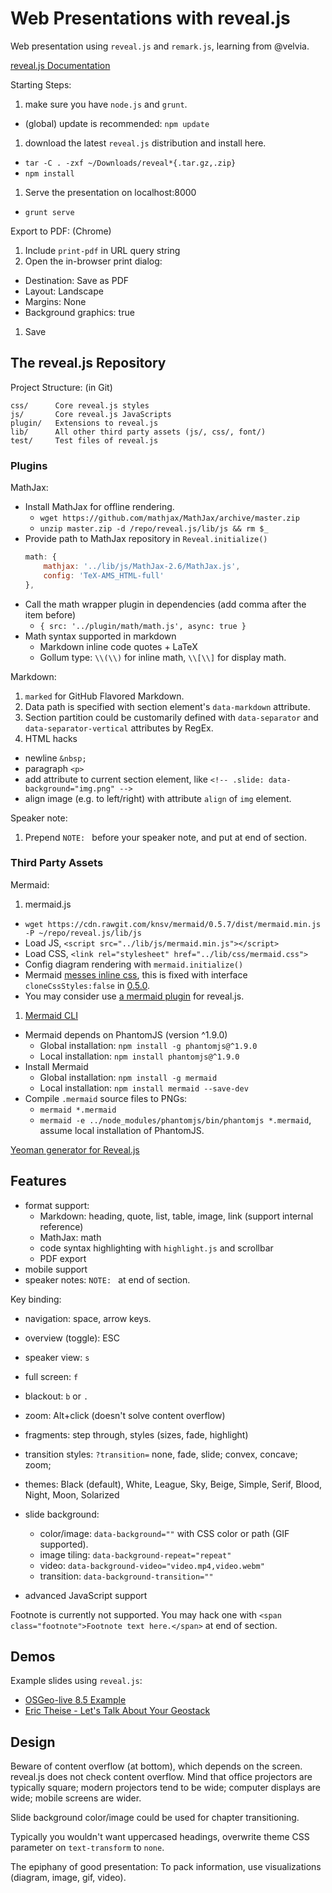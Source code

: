 # Web Presentations with reveal.js

Web presentation using `reveal.js` and `remark.js`, learning from @velvia.

[reveal.js Documentation](https://github.com/hakimel/reveal.js)

Starting Steps:

1. make sure you have `node.js` and `grunt`.
  - (global) update is recommended: `npm update`
1. download the latest `reveal.js` distribution and install here.
  - `tar -C . -zxf ~/Downloads/reveal*{.tar.gz,.zip}`
  - `npm install`
1. Serve the presentation on localhost:8000
  - `grunt serve`

Export to PDF: (Chrome)

1. Include `print-pdf` in URL query string
1. Open the in-browser print dialog:
  - Destination: Save as PDF
  - Layout: Landscape
  - Margins: None
  - Background graphics: true
1. Save

## The reveal.js Repository

Project Structure: (in Git)

    css/      Core reveal.js styles
    js/       Core reveal.js JavaScripts
    plugin/   Extensions to reveal.js
    lib/      All other third party assets (js/, css/, font/)
    test/     Test files of reveal.js

### Plugins

MathJax:

- Install MathJax for offline rendering.
  - `wget https://github.com/mathjax/MathJax/archive/master.zip`
  - `unzip master.zip -d /repo/reveal.js/lib/js && rm $_`
- Provide path to MathJax repository in `Reveal.initialize()`
  ```js
  math: {
      mathjax: '../lib/js/MathJax-2.6/MathJax.js',
      config: 'TeX-AMS_HTML-full'
  },
  ```
- Call the math wrapper plugin in dependencies (add comma after the item before)
  - `{ src: '../plugin/math/math.js', async: true }`
- Math syntax supported in markdown
  - Markdown inline code quotes + LaTeX
  - Gollum type: `\\(\\)` for inline math, `\\[\\]` for display math.

Markdown:

1. `marked` for GitHub Flavored Markdown.
1. Data path is specified with section element's `data-markdown` attribute.
1. Section partition could be customarily defined with `data-separator` and `data-separator-vertical` attributes by RegEx.
1. HTML hacks
  - newline `&nbsp;`
  - paragraph `<p>`
  - add attribute to current section element, like
  `<!-- .slide: data-background="img.png" -->`
  - align image (e.g. to left/right) with attribute `align` of `img` element.

Speaker note:

1. Prepend `NOTE: ` before your speaker note, and put at end of section.

### Third Party Assets

Mermaid:

1. mermaid.js
  - `wget https://cdn.rawgit.com/knsv/mermaid/0.5.7/dist/mermaid.min.js -P ~/repo/reveal.js/lib/js`
  - Load JS, `<script src="../lib/js/mermaid.min.js"></script>`
  - Load CSS, `<link rel="stylesheet" href="../lib/css/mermaid.css">`
  - Config diagram rendering with `mermaid.initialize()`
  - Mermaid [messes inline css](knsv/mermaid#157), this is fixed with interface `cloneCssStyles:false` in [0.5.0](157#issuecomment-109765512).
  - You may consider use [a mermaid plugin](https://github.com/ludwick/reveal.js-mermaid-plugin) for reveal.js.
1. [Mermaid CLI](http://knsv.github.io/mermaid/mermaidCLI.html)
  - Mermaid depends on PhantomJS (version ^1.9.0)
    - Global installation: `npm install -g phantomjs@^1.9.0`
    - Local installation: `npm install phantomjs@^1.9.0`
  - Install Mermaid
    - Global installation: `npm install -g mermaid`
    - Local installation: `npm install mermaid --save-dev`
  - Compile `.mermaid` source files to PNGs:
    - `mermaid *.mermaid`
    - `mermaid -e ../node_modules/phantomjs/bin/phantomjs *.mermaid`, assume local installation of PhantomJS.

[Yeoman generator for Reveal.js](https://github.com/slara/generator-reveal)


## Features

- format support:
  - Markdown: heading, quote, list, table, image, link (support internal reference)
  - MathJax: math
  - code syntax highlighting with `highlight.js` and scrollbar
  - PDF export
- mobile support
- speaker notes: `NOTE: ` at end of section.

Key binding:
- navigation: space, arrow keys.
- overview (toggle): ESC
- speaker view: `s`
- full screen: `f`
- blackout: `b` or `.`
- zoom: Alt+click (doesn't solve content overflow)

- fragments: step through, styles (sizes, fade, highlight)
- transition styles: `?transition=` none, fade, slide; convex, concave; zoom;
- themes: Black (default), White, League, Sky, Beige, Simple, Serif, Blood, Night, Moon, Solarized
- slide background:
  - color/image: `data-background=""` with CSS color or path (GIF supported).
  - image tiling: `data-background-repeat="repeat"`
  - video: `data-background-video="video.mp4,video.webm"`
  - transition: `data-background-transition=""`
- advanced JavaScript support

Footnote is currently not supported.
You may hack one with `<span class="footnote">Footnote text here.</span>` at end of section.


## Demos

Example slides using `reveal.js`:

- [OSGeo-live 8.5 Example](http://live.osgeo.org/en/presentation/index.html#/)
- [Eric Theise - Let's Talk About Your Geostack](http://erictheise.github.io/geostack-deck/)


## Design

Beware of content overflow (at bottom), which depends on the screen.
reveal.js does not check content overflow.
Mind that office projectors are typically square;
modern projectors tend to be wide;
computer displays are wide;
mobile screens are wider.

Slide background color/image could be used for chapter transitioning.

Typically you wouldn't want uppercased headings, overwrite theme CSS parameter on `text-transform` to `none`.

The epiphany of good presentation:
To pack information, use visualizations (diagram, image, gif, video).
